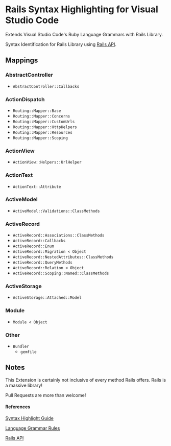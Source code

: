 # Rails Syntax Highlighting for Visual Studio Code
Extends Visual Studio Code's Ruby Language Grammars with Rails Library.

Syntax Identification for Rails Library using [Rails API](https://api.rubyonrails.org).

## Mappings

### AbstractController
- `AbstractController::Callbacks`

### ActionDispatch
- `Routing::Mapper::Base`
- `Routing::Mapper::Concerns`
- `Routing::Mapper::CustomUrls`
- `Routing::Mapper::HttpHelpers`
- `Routing::Mapper::Resources`
- `Routing::Mapper::Scoping`

### ActionView
- `ActionView::Helpers::UrlHelper`

### ActionText
- `ActionText::Attribute`

### ActiveModel
- `ActiveModel::Validations::ClassMethods`

### ActiveRecord
- `ActiveRecord::Associations::ClassMethods`
- `ActiveRecord::Callbacks`
- `ActiveRecord::Enum`
- `ActiveRecord::Migration < Object`
- `ActiveRecord::NestedAttributes::ClassMethods`
- `ActiveRecord::QueryMethods`
- `ActiveRecord::Relation < Object`
- `ActiveRecord::Scoping::Named::ClassMethods`

### ActiveStorage
- `ActiveStorage::Attached::Model`

### Module
- `Module < Object`

### Other
- `Bundler`
  - `gemfile`

## Notes
This Extension is certainly not inclusive of every method Rails offers. Rails is a massive library!

Pull Requests are more than welcome!

#### References
[Syntax Highlight Guide](https://code.visualstudio.com/api/language-extensions/syntax-highlight-guide)

[Language Grammar Rules](https://macromates.com/manual/en/language_grammars)

[Rails API](https://api.rubyonrails.org)
